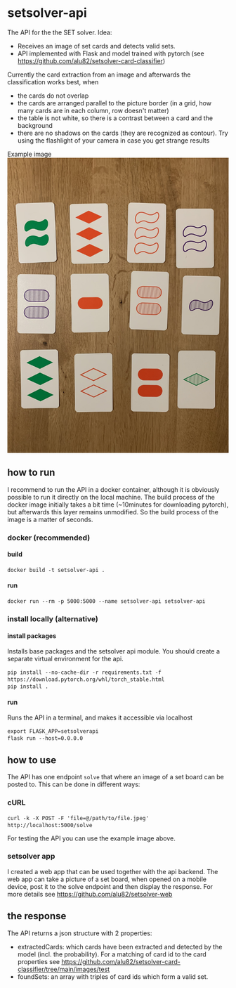 # setsolver-api
The API for the the SET solver. 
Idea: 
- Receives an image of set cards and detects valid sets.
- API implemented with Flask and model trained with pytorch (see https://github.com/alu82/setsolver-card-classifier)

Currently the card extraction from an image and afterwards the classification works best, when
- the cards do not overlap
- the cards are arranged parallel to the picture border (in a grid, how many cards are in each column, row doesn't matter)
- the table is not white, so there is a contrast between a card and the background
- there are no shadows on the cards (they are recognized as contour). Try using the flashlight of your camera in case you get strange results

Example image
![Example set board image](./assets/test01.jpeg)

## how to run
I recommend to run the API in a docker container, although it is obviously possible to run it directly on the local machine. The build process of the docker image initially takes a bit time (~10minutes for downloading pytorch), but afterwards this layer remains unmodified. So the build process of the image is a matter of seconds. 

### docker (recommended)
#### build
```
docker build -t setsolver-api .
```

#### run
```
docker run --rm -p 5000:5000 --name setsolver-api setsolver-api
```

### install locally (alternative)

#### install packages
Installs base packages and the setsolver api module. You should create a separate virtual environment for the api.
```
pip install --no-cache-dir -r requirements.txt -f https://download.pytorch.org/whl/torch_stable.html
pip install .
```

#### run
Runs the API in a terminal, and makes it accessible via localhost
```
export FLASK_APP=setsolverapi
flask run --host=0.0.0.0
```

## how to use
The API has one endpoint `solve` that where an image of a set board can be posted to. This can be done in different ways:

### cURL
```
curl -k -X POST -F 'file=@/path/to/file.jpeg' http://localhost:5000/solve
```
For testing the API you can use the example image above.

### setsolver app
I created a web app that can be used together with the api backend. The web app can take a picture of a set board, when opened on a mobile device, post it to the solve endpoint and then display the response. For more details see https://github.com/alu82/setsolver-web

## the response
The API returns a json structure with 2 properties:
- extractedCards: which cards have been extracted and detected by the model (incl. the probability). For a matching of card id to the card properties see https://github.com/alu82/setsolver-card-classifier/tree/main/images/test
- foundSets: an array with triples of card ids which form a valid set.